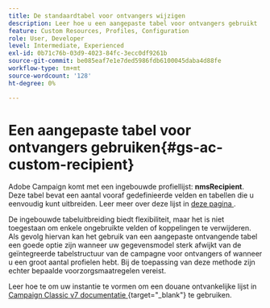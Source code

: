 ```yaml
---
title: De standaardtabel voor ontvangers wijzigen
description: Leer hoe u een aangepaste tabel voor ontvangers gebruikt
feature: Custom Resources, Profiles, Configuration
role: User, Developer
level: Intermediate, Experienced
exl-id: 0b71c76b-03d9-4023-84fc-3ecc0df9261b
source-git-commit: be085eaf7e1e7ded5986fdb6100045daba4d88fe
workflow-type: tm+mt
source-wordcount: '128'
ht-degree: 0%

---
```


# Een aangepaste tabel voor ontvangers gebruiken{#gs-ac-custom-recipient}

Adobe Campaign komt met een ingebouwde profiellijst: **nmsRecipient**. Deze tabel bevat een aantal vooraf gedefinieerde velden en tabellen die u eenvoudig kunt uitbreiden. Leer meer over deze lijst in [ deze pagina ](datamodel.md#ootb-profiles).

De ingebouwde tabeluitbreiding biedt flexibiliteit, maar het is niet toegestaan om enkele ongebruikte velden of koppelingen te verwijderen. Als gevolg hiervan kan het gebruik van een aangepaste ontvangende tabel een goede optie zijn wanneer uw gegevensmodel sterk afwijkt van de geïntegreerde tabelstructuur van de campagne voor ontvangers of wanneer u een groot aantal profielen hebt.  Bij de toepassing van deze methode zijn echter bepaalde voorzorgsmaatregelen vereist.

Leer hoe te om uw instantie te vormen om een douane ontvankelijke lijst in [ Campaign Classic v7 documentatie ](https://experienceleague.adobe.com/docs/campaign-classic/using/configuring-campaign-classic/use-a-custom-recipient-table/about-custom-recipient-table.html?lang=nl-NL){target="_blank"} te gebruiken.